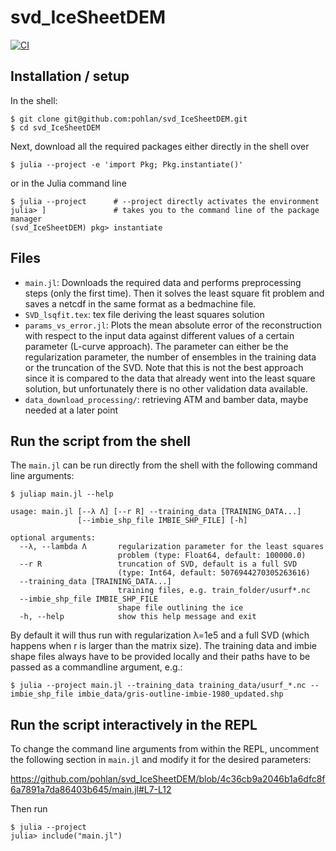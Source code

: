 # svd_IceSheetDEM

[![CI](https://github.com/pohlan/svd_IceSheetDEM/actions/workflows/CI.yml/badge.svg)](https://github.com/pohlan/svd_IceSheetDEM/actions/workflows/CI.yml)

## Installation / setup
In the shell:
```
$ git clone git@github.com:pohlan/svd_IceSheetDEM.git
$ cd svd_IceSheetDEM
```
Next, download all the required packages either directly in the shell over
```
$ julia --project -e 'import Pkg; Pkg.instantiate()'
```
or in the Julia command line
```
$ julia --project      # --project directly activates the environment
julia> ]               # takes you to the command line of the package manager
(svd_IceSheetDEM) pkg> instantiate
```
## Files
- `main.jl`: Downloads the required data and performs preprocessing steps (only the first time). Then it solves the least square fit problem and saves a netcdf in the same format as a bedmachine file.
- `SVD_lsqfit.tex`: tex file deriving the least squares solution
- `params_vs_error.jl`: Plots the mean absolute error of the reconstruction with respect to the input data against different values of a certain parameter (L-curve approach). The parameter can either be the regularization parameter, the number of ensembles in the training data or the truncation of the SVD. Note that this is not the best approach since it is compared to the data that already went into the least square solution, but unfortunately there is no other validation data available.
- `data_download_processing/`: retrieving ATM and bamber data, maybe needed at a later point

## Run the script from the shell
The `main.jl` can be run directly from the shell with the following command line arguments:

```
$ juliap main.jl --help

usage: main.jl [--λ Λ] [--r R] --training_data [TRAINING_DATA...]
               [--imbie_shp_file IMBIE_SHP_FILE] [-h]

optional arguments:
  --λ, --lambda Λ       regularization parameter for the least squares
                        problem (type: Float64, default: 100000.0)
  --r R                 truncation of SVD, default is a full SVD
                        (type: Int64, default: 5076944270305263616)
  --training_data [TRAINING_DATA...]
                        training files, e.g. train_folder/usurf*.nc
  --imbie_shp_file IMBIE_SHP_FILE
                        shape file outlining the ice
  -h, --help            show this help message and exit
```
By default it will thus run with regularization λ=1e5 and a full SVD (which happens when r is larger than the matrix size). The training data and imbie shape files always have to be provided locally and their paths have to be passed as a commandline argument, e.g.:
```
$ julia --project main.jl --training_data training_data/usurf_*.nc --imbie_shp_file imbie_data/gris-outline-imbie-1980_updated.shp
```


## Run the script interactively in the REPL

To change the command line arguments from within the REPL, uncomment the following section in `main.jl` and modify it for the desired parameters:

https://github.com/pohlan/svd_IceSheetDEM/blob/4c36cb9a2046b1a6dfc8f6a7891a7da86403b645/main.jl#L7-L12

Then run

```
$ julia --project
julia> include("main.jl")
```
